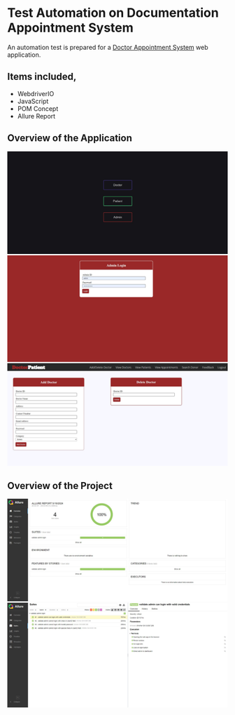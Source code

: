 # Test Automation on Documentation Appointment System
An automation test is prepared for a [Doctor Appointment System](https://code-projects.org/doctor-appointment-in-php-with-source-code/) web application. 

## Items included,
* WebdriverIO
* JavaScript
* POM Concept
* Allure Report

## Overview of the Application
![Doctor Appointment Dashboard](test_glimpse/overview_doc_appointment_dashboard.JPG)
![Admin Login](test_glimpse/overview_admin_login.JPG)
![Admin Login](test_glimpse/overview_admin_dashboard.JPG)

## Overview of the Project 
![Doctor Appointment Dashboard](test_glimpse/allure_report_01.JPG)
![Admin Login](test_glimpse/allure_report_02.JPG)
